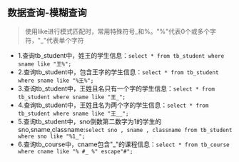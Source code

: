 ## 数据查询-模糊查询
>使用like进行模式匹配时，常用特殊符号_和%。"%"代表0个或多个字符，"_"代表单个字符
- 1.查询tb_student中，姓王的学生信息：`select * from tb_student where sname like "王%";`
- 2.查询tb_student中，包含王字的学生信息：`select * from tb_student where sname like "%王%";`
- 3.查询tb_student中，王姓且名只有一个字的学生信息：`select * from tb_student where sname like "王_";`
- 4.查询tb_student中，王姓且名为两个字的学生信息：`select * from tb_student where sname like "王__";`
- 5.查询tb_student中，sno倒数第二数字为1的学生的sno,sname,classname:`select sno , sname , classname from tb_student where sno like "%1_";`
- 6.查询tb_course中，cname包含"_"的课程信息：`select * from tb_course where cname like "% #_ %" escape"#"; `
